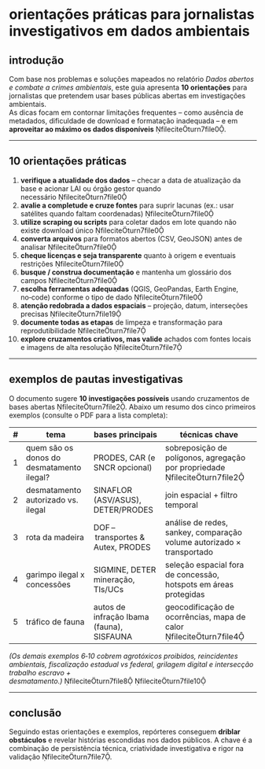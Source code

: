 # orientações práticas para jornalistas investigativos em dados ambientais

## introdução

Com base nos problemas e soluções mapeados no relatório *Dados abertos e combate a crimes ambientais*, este guia apresenta **10 orientações** para jornalistas que pretendem usar bases públicas abertas em investigações ambientais.  
As dicas focam em contornar limitações frequentes – como ausência de metadados, dificuldade de download e formatação inadequada – e em **aproveitar ao máximo os dados disponíveis** fileciteturn7file0.

---

## 10 orientações práticas

1. **verifique a atualidade dos dados** – checar a data de atualização da base e acionar LAI ou órgão gestor quando necessário fileciteturn7file0  
2. **avalie a completude e cruze fontes** para suprir lacunas (ex.: usar satélites quando faltam coordenadas) fileciteturn7file0  
3. **utilize scraping ou scripts** para coletar dados em lote quando não existe download único fileciteturn7file0  
4. **converta arquivos** para formatos abertos (CSV, GeoJSON) antes de analisar fileciteturn7file0  
5. **cheque licenças e seja transparente** quanto à origem e eventuais restrições fileciteturn7file0  
6. **busque / construa documentação** e mantenha um glossário dos campos fileciteturn7file0  
7. **escolha ferramentas adequadas** (QGIS, GeoPandas, Earth Engine, no‑code) conforme o tipo de dado fileciteturn7file0  
8. **atenção redobrada a dados espaciais** – projeção, datum, interseções precisas fileciteturn7file19  
9. **documente todas as etapas** de limpeza e transformação para reprodutibilidade fileciteturn7file7  
10. **explore cruzamentos criativos, mas valide** achados com fontes locais e imagens de alta resolução fileciteturn7file7

---

## exemplos de pautas investigativas

O documento sugere **10 investigações possíveis** usando cruzamentos de bases abertas fileciteturn7file2. Abaixo um resumo dos cinco primeiros exemplos (consulte o PDF para a lista completa):

| # | tema | bases principais | técnicas chave |
|---|------|-----------------|----------------|
| 1 | quem são os donos do desmatamento ilegal? | PRODES, CAR (e SNCR opcional) | sobreposição de polígonos, agregação por propriedade fileciteturn7file2 |
| 2 | desmatamento autorizado vs. ilegal | SINAFLOR (ASV/ASUS), DETER/PRODES | join espacial + filtro temporal |
| 3 | rota da madeira | DOF – transportes & Autex, PRODES | análise de redes, sankey, comparação volume autorizado × transportado |
| 4 | garimpo ilegal x concessões | SIGMINE, DETER mineração, TIs/UCs | seleção espacial fora de concessão, hotspots em áreas protegidas |
| 5 | tráfico de fauna | autos de infração Ibama (fauna), SISFAUNA | geocodificação de ocorrências, mapa de calor fileciteturn7file4 |

*(Os demais exemplos 6‑10 cobrem agrotóxicos proibidos, reincidentes ambientais, fiscalização estadual vs federal, grilagem digital e intersecção trabalho escravo + desmatamento.)* fileciteturn7file8 fileciteturn7file10

---

## conclusão

Seguindo estas orientações e exemplos, repórteres conseguem **driblar obstáculos** e revelar histórias escondidas nos dados públicos. A chave é a combinação de persistência técnica, criatividade investigativa e rigor na validação fileciteturn7file7.
